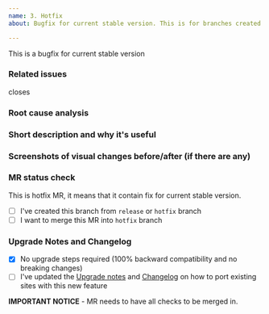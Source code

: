 ```yaml
---
name: 3. Hotfix
about: Bugfix for current stable version. This is for branches created from `hotfix` or `release` branch and should be merged back into `hotfix`.

---
```


This is a bugfix for current stable version

### Related issues
<!--  Put related issue link. -->

closes

### Root cause analysis
<!--  describe the root cause for this bug. -->

### Short description and why it's useful
<!-- describe in a few words what is this Pull Request changing and why it's useful -->


### Screenshots of visual changes before/after (if there are any)
<!-- if you made any changes in the UI layer please provide before/after screenshots -->



### MR status check
This is hotfix MR, it means that it contain fix for current stable version.

- [ ] I've created this branch from `release` or `hotfix` branch
- [ ] I want to merge this MR into `hotfix` branch

### Upgrade Notes and Changelog

- [x] No upgrade steps required (100% backward compatibility and no breaking changes)
- [ ] I've updated the [Upgrade notes](<project upgrade notes readme url>) and [Changelog](<project changelog.md file url>) on how to port existing sites with this new feature

**IMPORTANT NOTICE** - MR needs to have all checks to be merged in.
